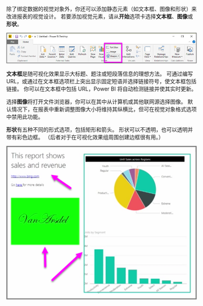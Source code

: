 除了绑定数据的视觉对象外，你还可以添加静态元素（如文本框、图像和形状）来改进报表的视觉设计。 若要添加视觉元素，请从**开始**选项卡选择**文本框**、**图像**或**形状**。

![](media/3-10-create-shapes-images/3-10_1.png)

**文本框**是随可视化效果显示大标题、题注或短段落信息的理想方法。 可通过编写 URL，或通过在文本框选项栏上突出显示固定短语并选择链接符号，使文本框包括链接。 你可以在文本框中包括 URL，Power BI 将自动检测链接并使其实时更新。

选择**图像**将打开文件浏览器，你可以在其中从计算机或其他联网源选择图像。 默认情况下，在报表中重新调整图像大小将维持其纵横比，但可在视觉对象格式选项中禁用此功能。

**形状**有五种不同的形式选项，包括矩形和箭头。 形状可以不透明，也可以透明并带有彩色边框。 （后者对于在可视化效果组周围创建边框很有用。）

![](media/3-10-create-shapes-images/3-10_2.png)


